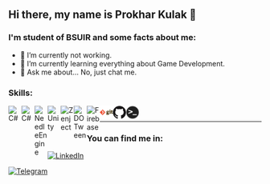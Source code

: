 ## Hi there, my name is Prokhar Kulak 👋


### I'm student of BSUIR and some facts about me:

- 🔭 I’m currently not working.
- 🌱 I’m currently learning everything about Game Development.
- 💬 Ask me about... No, just chat me.

### Skills:

<img align="left" alt="C#" width="26px" src="https://cdn.worldvectorlogo.com/logos/c--4.svg" />
<img align="left" alt="C#" width="26px" src="https://upload.wikimedia.org/wikipedia/commons/4/4c/Typescript_logo_2020.svg" />
<img align="left" alt="NeedleEngine" width="26px" src="https://needle.tools/assets/needle-logo-256-97639e82.png" />
<img align="left" alt="Unity" width="26px" src="https://companieslogo.com/img/orig/U-ea48bc1d.png?t=1634728034" />
<img align="left" alt="Zenject" width="26px" src="https://pbs.twimg.com/profile_images/1379491996763574272/kJBWq3T4_400x400.jpg" />
<img align="left" alt="DOTween" width="26px" src="http://dotween.demigiant.com/_imgs/logos/dotween_hotweenv2.png" />
<img align="left" alt="Firebase" width="26px" src="https://cdn.cdnlogo.com/logos/f/48/firebase.svg" />
<img align="left" alt="Git" width="26px" src="https://raw.githubusercontent.com/github/explore/80688e429a7d4ef2fca1e82350fe8e3517d3494d/topics/git/git.png" />
<img align="left" alt="GitHub" width="26px" src="https://raw.githubusercontent.com/github/explore/78df643247d429f6cc873026c0622819ad797942/topics/github/github.png" />
<img align="left" alt="Terminal" width="26px" src="https://raw.githubusercontent.com/github/explore/80688e429a7d4ef2fca1e82350fe8e3517d3494d/topics/terminal/terminal.png" />

<br />

---

### You can find me in:

[![LinkedIn](https://img.shields.io/badge/LinkedIn-0077B5?style=for-the-badge&logo=linkedin&logoColor=white)](https://www.linkedin.com/in/prokhar-kulak/)
<br />

[![Telegram](https://img.shields.io/badge/telegram-2CA5E0?style=for-the-badge&logo=telegram&logoColor=white)](https://t.me/lagatun54)
<br />
